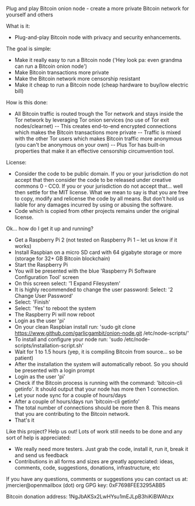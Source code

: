 Plug and play Bitcoin onion node - create a more private Bitcoin network for yourself and others

What is it:
- Plug-and-play Bitcoin node with privacy and security enhancements.

The goal is simple:
- Make it really easy to run a Bitcoin node ('Hey look pa: even grandma can run a Bitcoin onion node')
- Make Bitcoin transactions more private
- Make the Bitcoin network more censorship resistant
- Make it cheap to run a Bitcoin node (cheap hardware to buy/low electric bill)

How is this done:
- All Bitcoin traffic is routed trough the Tor network and stays inside the Tor network by leveraging Tor onion services (no use of Tor exit nodes/clearnet)
-- This creates end-to-end encrypted connections which makes the Bitcoin transactions more private
-- Traffic is mixed with the other Tor users which makes Bitcoin traffic more anonymous (you can't be anonymous on your own)
-- Plus Tor has built-in properties that make it an effective censorship circumvention tool.

License:
- Consider the code to be public domain. If you or your jurisdiction do not accept that then consider the code to be released under creative commons 0 - CC0. If you or your jurisdiction do not accept that... well then settle for the MIT license. What we mean to say is that you are free to copy, modify and relicense the code by all means. But don't hold us liable for any damages incurred by using or abusing the software.
- Code which is copied from other projects remains under the original license.

Ok... how do I get it up and running?
- Get a Raspberry Pi 2 (not tested on Raspberry Pi 1 – let us know if it works)
- Install Raspbian on a micro SD card with 64 gigabyte storage or more (storage for 32+ GB Bitcoin blockchain)
- Start the Raspberry Pi
- You will be presented with the blue 'Raspberry Pi Software Configuration Tool' screen
- On this screen select: '1 Expand Filesystem'
- It is highly recommended to change the user password: Select: '2 Change User Password'
- Select: 'Finish' 
- Select: 'Yes' to reboot the system
- The Raspberry Pi will now reboot
- Login as the user 'pi'
- On your clean Raspbian install run: 'sudo git clone https://www.github.com/garlicgambit/onion-node.git /etc/node-scripts/'
- To install and configure your node run: 'sudo /etc/node-scripts/installation-script.sh'
- Wait for 1 to 1.5 hours (yep, it is compiling Bitcoin from source... so be patient)
- After the installation the system will automatically reboot. So you should be presented with a login prompt
- Login as the user 'pi'
- Check if the Bitcoin process is running with the command: 'bitcoin-cli getinfo'. It should output that your node has more then 1 connection.
- Let your node sync for a couple of hours/days 
- After a couple of hours/days run 'bitcoin-cli getinfo'
- The total number of connections should be more then 8. This means that you are contributing to the Bitcoin network.
- That's it

Like this project? Help us out! Lots of work still needs to be done and any sort of help is appreciated:
- We really need more testers. Just grab the code, install it, run it, break it and send us feedback
- Contributions in all forms and sizes are greatly appreciated: ideas, comments, code, suggestions, donations, infrastructure, etc

If you have any questions, comments or suggestions you can contact us at:
jmercier@openmailbox (dot) org 
GPG key: 0xF7698FEE3295ABB5

Bitcoin donation address:
1NgJbAKSx2LwHYsu1mEJLpB3hiKiBWAhzx

